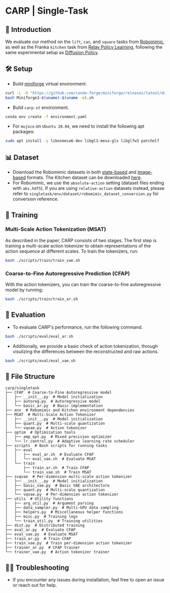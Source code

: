 # CARP | Single-Task

## 🎏 Introduction
We evaluate our method on the `lift`, `can`, and `square` tasks from [Robomimic](https://robomimic.github.io/), as well as the Franka `kitchen` task from [Relay Policy Learning](https://arxiv.org/pdf/1910.11956), following the same experimental setup as [Diffusion Policy](https://github.com/real-stanford/diffusion_policy).

## 🛠️ Setup

* Build [miniforge](https://github.com/conda-forge/miniforge#mambaforge) virtual environment.
```bash
curl -L -O "https://github.com/conda-forge/miniforge/releases/latest/download/Miniforge3-$(uname)-$(uname -m).sh"
bash Miniforge3-$(uname)-$(uname -m).sh
```
* Build `carp-st` environment.
```bash
conda env create -f environment.yaml
```
* For `mujoco` on `Ubuntu 20.04`, we need to install the following apt packages:
```bash
sudo apt install -y libosmesa6-dev libgl1-mesa-glx libglfw3 patchelf
```

## 📊 Dataset

* Download the Robomimic datasets in both [state-based](https://diffusion-policy.cs.columbia.edu/data/training/robomimic_lowdim.zip) and [image-based](https://diffusion-policy.cs.columbia.edu/data/training/robomimic_image.zip) formats. The Kitchen dataset can be downloaded [here](https://diffusion-policy.cs.columbia.edu/data/training/kitchen.zip).
* For Robomimic, we use the `absolute-action` setting (dataset files ending with `abs.hdf5`). If you are using `relative-action` datasets instead, please refer to `singletask/env/dataset/robomimic_dataset_conversion.py` for conversion reference.

## 🚄 Training

### Multi-Scale Action Tokenization (MSAT)
As described in the paper, CARP consists of two stages. The first step is training a multi-scale action tokenizer to obtain representations of the action sequence at different scales.
To train the tokenizers, run:
```bash
bash ./scripts/train/train_vae.sh
```

### Coarse-to-Fine Autoregressive Prediction (CFAP)
With the action tokenizers, you can train the coarse-to-fine autoregressive model by running:
```bash
bash ./scripts/train/train_ar.sh
```

## 🤖 Evaluation

* To evaluate CARP's performance, run the following command. 
```bash
bash ./scripts/eval/eval_ar.sh
```

* Additionally, we provide a basic check of action tokenization, through visulizing the differences between the reconstructed and raw actions.
```bash
bash ./scripts/eval/eval_vae.sh
```


## 📃 File Structure

```
carp/singletask
├── CFAP  # Coarse-to-Fine Autoregressive model  
│   ├── __init__.py  # Model initialization  
│   ├── autoreg.py  # Autoregressive model  
│   └── basic_ar.py  # Basic implementation  
├── env  # Robomimic and Kitchen environment dependencies  
├── MSAT  # Multi-Scale Action Tokenizer  
│   ├── __init__.py  # Model initialization  
│   ├── quant.py  # Multi-scale quantization  
│   └── vqvae.py  # Action tokenizer  
├── optim  # Optimization tools  
│   ├── amp_opt.py  # Mixed precision optimizer  
│   └── lr_control.py  # Adaptive learning rate scheduler  
├── scripts  # Bash scripts for running tasks  
│   ├── eval  
│   │   ├── eval_ar.sh  # Evaluate CFAP  
│   │   └── eval_vae.sh  # Evaluate MSAT  
│   └── train  
│       ├── train_ar.sh  # Train CFAP  
│       └── train_vae.sh  # Train MSAT  
├── svqvae  # Per-dimension multi-scale action tokenizer  
│   ├── __init__.py  # Model initialization  
│   ├── basic_vae.py  # Basic VAE architecture  
│   ├── quant.py  # Multi-scale quantization  
│   └── vqvae.py  # Per-dimension action tokenizer  
├── utils  # Utility functions  
│   ├── arg_util.py  # Argument parsing  
│   ├── data_sampler.py  # Multi-GPU data sampling  
│   ├── helpers.py  # Miscellaneous helper functions  
│   ├── misc.py  # Training logs  
│   └── train_util.py  # Training utilities  
├── dist.py  # Distributed training  
├── eval_ar.py  # Evaluate CFAP  
├── eval_vae.py  # Evaluate MSAT  
├── train_ar.py  # Train CFAP  
├── train_vae.py  # Train per-dimension action tokenizer  
├── trainer_ar.py  # CFAP trainer  
└── trainer_vae.py  # Action tokenizer trainer  
```


## 😵‍💫 Troubleshooting
* If you encounter any issues during installation, feel free to open an issue or reach out for help.



